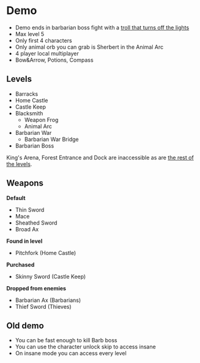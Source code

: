 # Demo

- Demo ends in barbarian boss fight with a [troll that turns off the lights](https://www.youtube.com/watch?v=vGrdV2_mFwU&t=671s)
- Max level 5
- Only first 4 characters
- Only animal orb you can grab is Sherbert in the Animal Arc
- 4 player local multiplayer
- Bow&Arrow, Potions, Compass

## Levels

- Barracks
- Home Castle
- Castle Keep
- Blacksmith
  - Weapon Frog
  - Animal Arc
- Barbarian War
  - Barbarian War Bridge
- Barbarian Boss

King's Arena, Forest Entrance and Dock are inaccessible as are [the rest of the levels](https://youtu.be/jVxbb9rYpwU).

## Weapons

**Default**
- Thin Sword
- Mace
- Sheathed Sword
- Broad Ax

**Found in level**
- Pitchfork (Home Castle)

**Purchased**
- Skinny Sword (Castle Keep)

**Dropped from enemies**
- Barbarian Ax (Barbarians)
- Thief Sword (Thieves)

## Old demo

- You can be fast enough to kill Barb boss
- You can use the character unlock skip to access insane
- On insane mode you can access every level
